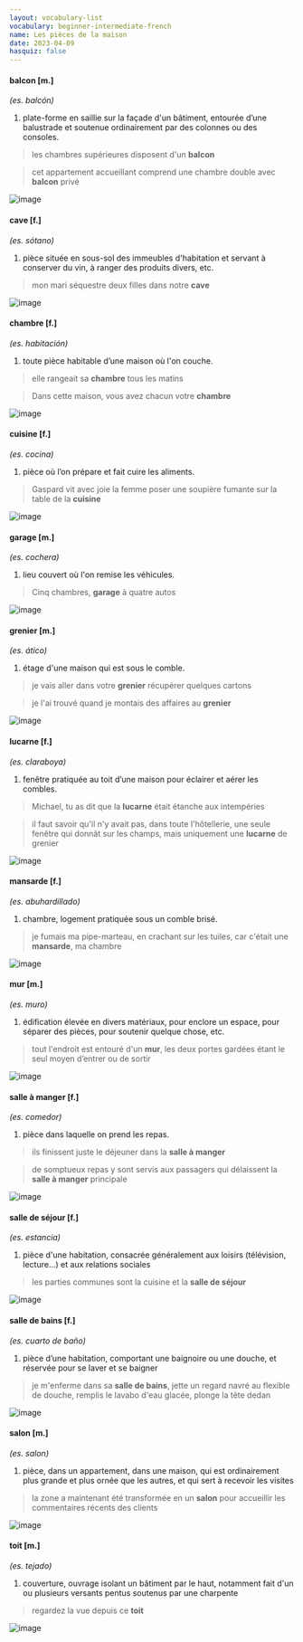 ```yaml
---
layout: vocabulary-list
vocabulary: beginner-intermediate-french
name: Les pièces de la maison
date: 2023-04-09
hasquiz: false
---
```


#### balcon [m.]

*(es. balcón)*

1. plate-forme en saillie sur la façade d'un bâtiment, entourée d’une balustrade et soutenue ordinairement par des colonnes ou des consoles.

> les chambres supérieures disposent d'un **balcon**

> cet appartement accueillant comprend une chambre double avec **balcon** privé

![image](https://upload.wikimedia.org/wikipedia/commons/thumb/6/68/Balcon_pierre_ch%C3%A2teau_Fontainebleau.jpg/220px-Balcon_pierre_ch%C3%A2teau_Fontainebleau.jpg)

#### cave [f.]

*(es. sótano)*

1. pièce située en sous-sol des immeubles d'habitation et servant à conserver du vin, à ranger des produits divers, etc.

> mon mari séquestre deux filles dans notre **cave**

![image](https://upload.wikimedia.org/wikipedia/commons/thumb/f/f0/Langres_-_cave_Maison_Renaissance.jpg/220px-Langres_-_cave_Maison_Renaissance.jpg)

#### chambre [f.]

*(es. habitación)*

1. toute pièce habitable d’une maison où l'on couche.

> elle rangeait sa **chambre** tous les matins

> Dans cette maison, vous avez chacun votre **chambre**

![image](https://upload.wikimedia.org/wikipedia/commons/thumb/f/f9/GrantHomeBedroom.JPG/220px-GrantHomeBedroom.JPG)

#### cuisine [f.]

*(es. cocina)*

1. pièce où l’on prépare et fait cuire les aliments.

> Gaspard vit avec joie la femme poser une soupière fumante sur la table de la **cuisine**

![image](https://upload.wikimedia.org/wikipedia/commons/thumb/d/db/Modern_Kitchen.jpg/220px-Modern_Kitchen.jpg)

#### garage [m.]

*(es. cochera)*

1. lieu couvert où l'on remise les véhicules.

> Cinq chambres, **garage** à quatre autos

![image](https://upload.wikimedia.org/wikipedia/commons/thumb/4/4e/Car_garage_-House_Detached-_July_4th_2008.JPG/220px-Car_garage_-House_Detached-_July_4th_2008.JPG)

#### grenier [m.]

*(es. ático)*

1. étage d'une maison qui est sous le comble.

> je vais aller dans votre **grenier** récupérer quelques cartons

> je l'ai trouvé quand je montais des affaires au **grenier**

![image](https://upload.wikimedia.org/wikipedia/commons/thumb/4/4f/Wikipedia-dachboden.jpg/220px-Wikipedia-dachboden.jpg)

#### lucarne [f.]

*(es. claraboya)*

1. fenêtre pratiquée au toit d’une maison pour éclairer et aérer les combles.

> Michael, tu as dit que la **lucarne** était étanche aux intempéries

> il faut savoir qu'il n'y avait pas, dans toute l'hôtellerie, une seule fenêtre qui donnât sur les champs, mais uniquement une **lucarne** de grenier

![image](https://upload.wikimedia.org/wikipedia/commons/thumb/a/ad/Chien_assis_-_toit_d%27une_ferme_du_ch%C3%A2teau.JPG/220px-Chien_assis_-_toit_d%27une_ferme_du_ch%C3%A2teau.JPG)

#### mansarde [f.]

*(es. abuhardillado)*

1.  chambre, logement pratiquée sous un comble brisé.

>  je fumais ma pipe-marteau, en crachant sur les tuiles, car c'était une **mansarde**, ma chambre

![image](https://upload.wikimedia.org/wikipedia/commons/thumb/2/21/Attic_bedroom.jpg/220px-Attic_bedroom.jpg)

#### mur [m.]

*(es. muro)*

1.  édification élevée en divers matériaux, pour enclore un espace, pour séparer des pièces, pour soutenir quelque chose, etc.

>  tout l'endroit est entouré d'un **mur**, les deux portes gardées étant le seul moyen d’entrer ou de sortir

![image](https://upload.wikimedia.org/wikipedia/commons/thumb/9/9b/Stone_wall.jpg/220px-Stone_wall.jpg)

#### salle à manger [f.]

*(es. comedor)*

1.  pièce dans laquelle on prend les repas.

> ils finissent juste le déjeuner dans la **salle à manger**

> de somptueux repas y sont servis aux passagers qui délaissent la **salle à manger** principale

![image](https://upload.wikimedia.org/wikipedia/commons/thumb/f/fb/21-13-001-dining-room.jpg/320px-21-13-001-dining-room.jpg)

#### salle de séjour [f.]

*(es. estancia)*

1.   pièce d'une habitation, consacrée généralement aux loisirs (télévision, lecture...) et aux relations sociales

> les parties communes sont la cuisine et la **salle de séjour**

![image](https://upload.wikimedia.org/wikipedia/commons/thumb/2/27/Soviet-era_Estonian_room_in_a_museum.jpg/219px-Soviet-era_Estonian_room_in_a_museum.jpg)

#### salle de bains [f.]

*(es. cuarto de baño)*

1.   pièce d’une habitation, comportant une baignoire ou une douche, et réservée pour se laver et se baigner

> je m'enferme dans sa **salle de bains**, jette un regard navré au flexible de douche, remplis le lavabo d'eau glacée, plonge la tête dedan

![image](https://upload.wikimedia.org/wikipedia/commons/thumb/b/b1/CasaMila-Bany.jpg/220px-CasaMila-Bany.jpg)

#### salon [m.]

*(es. salon)*

1.   pièce, dans un appartement, dans une maison, qui est ordinairement plus grande et plus ornée que les autres, et qui sert à recevoir les visites

> la zone a maintenant été transformée en un **salon** pour accueillir les commentaires récents des clients

![image](https://upload.wikimedia.org/wikipedia/commons/thumb/c/c3/Harewood_House_The_Yellow_Drawing_Room.jpg/220px-Harewood_House_The_Yellow_Drawing_Room.jpg)

#### toit [m.]

*(es. tejado)*

1.   couverture, ouvrage isolant un bâtiment par le haut, notamment fait d'un ou plusieurs versants pentus soutenus par une charpente

> regardez la vue depuis ce **toit**

![image](https://upload.wikimedia.org/wikipedia/commons/thumb/9/9a/Montaigut_toit_0707.jpg/220px-Montaigut_toit_0707.jpg)

